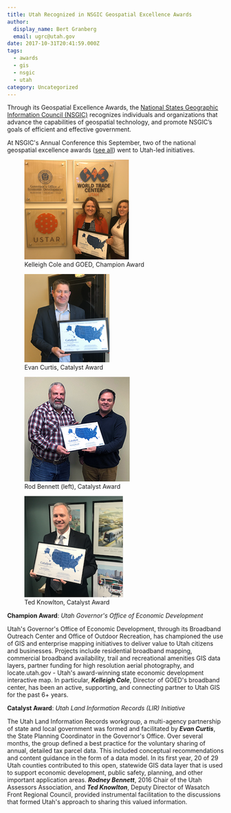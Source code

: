 ```yaml
---
title: Utah Recognized in NSGIC Geospatial Excellence Awards
author:
  display_name: Bert Granberg
  email: ugrc@utah.gov
date: 2017-10-31T20:41:59.000Z
tags:
  - awards
  - gis
  - nsgic
  - utah
category: Uncategorized
---
```


Through its Geospatial Excellence Awards, the [National States Geographic Information Council (NSGIC)](https://nsgic.org) recognizes individuals and organizations that advance the capabilities of geospatial technology, and promote NSGIC’s goals of efficient and effective government.

At NSGIC's Annual Conference this September, two of the national geospatial excellence awards ([see all](https://nsgic.memberclicks.net/2017-NSGIC-awards0)) went to Utah-led initiatives.

<div class="flex flex--center flex--around">
  <figure class="caption">
    <img class="caption__image" src="../../images/pillar-blog/2017-10-31-utah-recognized-in-nsgic-geospatial-excellence-awards/kcolegoedsmall.png" alt="Kelleigh Cole and GOED, Champion Award" loading="lazy" />
    <figcaption class="caption__text">Kelleigh Cole and GOED, Champion Award</figcaption>
  </figure>
  <figure class="caption">
    <img class="caption__image" src="../../images/pillar-blog/2017-10-31-utah-recognized-in-nsgic-geospatial-excellence-awards/ecurtissmall.png" alt="Evan Curtis, Catalyst Award" loading="lazy" />
    <figcaption class="caption__text">Evan Curtis, Catalyst Award</figcaption>
  </figure>
  <figure class="caption">
    <img class="caption__image" src="../../images/pillar-blog/2017-10-31-utah-recognized-in-nsgic-geospatial-excellence-awards/rodbennett.png" alt="Rod Bennett" loading="lazy" />
    <figcaption class="caption__text">Rod Bennett (left), Catalyst Award</figcaption>
  </figure>
  <figure class="caption">
    <img class="caption__image" src="../../images/pillar-blog/2017-10-31-utah-recognized-in-nsgic-geospatial-excellence-awards/tknowltonsmall.png" alt="Ted Knowlton, Catalyst Award" loading="lazy" />
    <figcaption class="caption__text">Ted Knowlton, Catalyst Award</figcaption>
  </figure>
</div>

**Champion Award**: _Utah Governor's Office of Economic Development_

Utah's Governor's Office of Economic Development, through its Broadband Outreach Center and Office of Outdoor Recreation, has championed the use of GIS and enterprise mapping initiatives to deliver value to Utah citizens and businesses. Projects include residential broadband mapping, commercial broadband availability, trail and recreational amenities GIS data layers, partner funding for high resolution aerial photography, and locate.utah.gov - Utah's award-winning state economic development interactive map. In particular, **_Kelleigh Cole_**, Director of GOED's broadband center, has been an active, supporting, and connecting partner to Utah GIS for the past 6+ years.

**Catalyst Award**: _Utah Land Information Records (LIR) Initiative_

The Utah Land Information Records workgroup, a multi-agency partnership of state and local government was formed and facilitated by **_Evan Curtis_**, the State Planning Coordinator in the Governor's Office. Over several months, the group defined a best practice for the voluntary sharing of annual, detailed tax parcel data. This included conceptual recommendations and content guidance in the form of a data model. In its first year, 20 of 29 Utah counties contributed to this open, statewide GIS data layer that is used to support economic development, public safety, planning, and other important application areas. **_Rodney Bennett_**, 2016 Chair of the Utah Assessors Association, and **_Ted Knowlton_**, Deputy Director of Wasatch Front Regional Council, provided instrumental facilitation to the discussions that formed Utah's approach to sharing this valued information.
